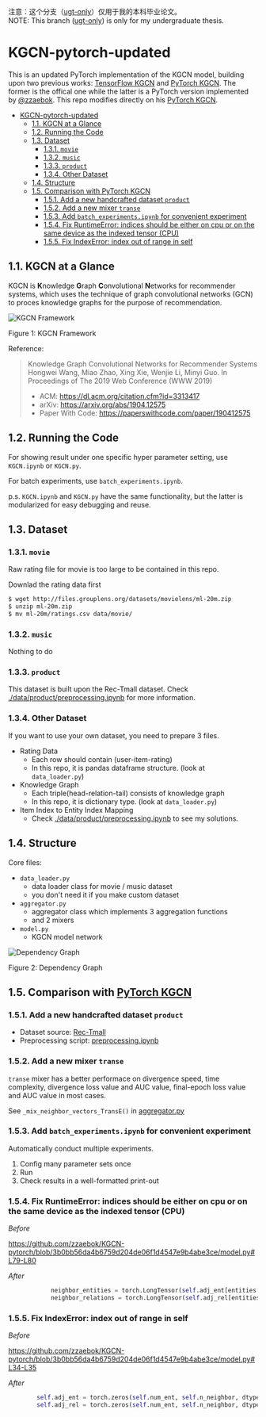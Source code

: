 注意：这个分支（[ugt-only](https://github.com/Ki-Seki/KGCN-pytorch-updated/tree/ugt-only)）仅用于我的本科毕业论文。  
NOTE: This branch ([ugt-only](https://github.com/Ki-Seki/KGCN-pytorch-updated/tree/ugt-only)) is only for my undergraduate thesis.

# KGCN-pytorch-updated

This is an updated PyTorch implementation of the KGCN model, building upon two previous works: [TensorFlow KGCN](https://github.com/hwwang55/KGCN) and [PyTorch KGCN](https://github.com/zzaebok/KGCN-pytorch). The former is the offical one while the latter is a PyTorch version implemented by [@zzaebok](https://github.com/zzaebok). This repo modifies directly on his [PyTorch KGCN](https://github.com/zzaebok/KGCN-pytorch).

- [KGCN-pytorch-updated](#kgcn-pytorch-updated)
  - [1.1. KGCN at a Glance](#11-kgcn-at-a-glance)
  - [1.2. Running the Code](#12-running-the-code)
  - [1.3. Dataset](#13-dataset)
    - [1.3.1. `movie`](#131-movie)
    - [1.3.2. `music`](#132-music)
    - [1.3.3. `product`](#133-product)
    - [1.3.4. Other Dataset](#134-other-dataset)
  - [1.4. Structure](#14-structure)
  - [1.5. Comparison with PyTorch KGCN](#15-comparison-with-pytorch-kgcn)
    - [1.5.1. Add a new handcrafted dataset `product`](#151-add-a-new-handcrafted-dataset-product)
    - [1.5.2. Add a new mixer `transe`](#152-add-a-new-mixer-transe)
    - [1.5.3. Add `batch_experiments.ipynb` for convenient experiment](#153-add-batch_experimentsipynb-for-convenient-experiment)
    - [1.5.4. Fix RuntimeError: indices should be either on cpu or on the same device as the indexed tensor (CPU)](#154-fix-runtimeerror-indices-should-be-either-on-cpu-or-on-the-same-device-as-the-indexed-tensor-cpu)
    - [1.5.5. Fix IndexError: index out of range in self](#155-fix-indexerror-index-out-of-range-in-self)


## 1.1. KGCN at a Glance

KGCN is **K**nowledge **G**raph **C**onvolutional **N**etworks for recommender systems, which uses the technique of graph convolutional networks (GCN) to proces knowledge graphs for the purpose of recommendation.

![KGCN Framework](./assets/framework.png)

Figure 1: KGCN Framework

Reference:

> Knowledge Graph Convolutional Networks for Recommender Systems
> Hongwei Wang, Miao Zhao, Xing Xie, Wenjie Li, Minyi Guo.
> In Proceedings of The 2019 Web Conference (WWW 2019)
> * ACM: https://dl.acm.org/citation.cfm?id=3313417
> * arXiv: https://arxiv.org/abs/1904.12575
> * Paper With Code: https://paperswithcode.com/paper/190412575

## 1.2. Running the Code

For showing result under one specific hyper parameter setting, use `KGCN.ipynb` or `KGCN.py`.

For batch experiments, use `batch_experiments.ipynb`.

p.s. `KGCN.ipynb` and `KGCN.py` have the same functionality, but the latter is modularized for easy debugging and reuse.

## 1.3. Dataset

### 1.3.1. `movie`

Raw rating file for movie is too large to be contained in this repo.

Downlad the rating data first

```bash
$ wget http://files.grouplens.org/datasets/movielens/ml-20m.zip
$ unzip ml-20m.zip
$ mv ml-20m/ratings.csv data/movie/
```

### 1.3.2. `music`

Nothing to do

### 1.3.3. `product`

This dataset is built upon the Rec-Tmall dataset. Check [./data/product/preprocessing.ipynb](./data/product/preprocessing.ipynb) for more information.

### 1.3.4. Other Dataset

If you want to use your own dataset, you need to prepare 3 files.

- Rating Data
   - Each row should contain (user-item-rating)
   - In this repo, it is pandas dataframe structure. (look at `data_loader.py`)
- Knowledge Graph
   - Each triple(head-relation-tail) consists of knowledge graph
   - In this repo, it is dictionary type. (look at `data_loader.py`)
- Item Index to Entity Index Mapping
   - Check [./data/product/preprocessing.ipynb](./data/product/preprocessing.ipynb) to see my solutions.

## 1.4. Structure

Core files:

- `data_loader.py`
  - data loader class for movie / music dataset
  - you don't need it if you make custom dataset
- `aggregator.py`
  - aggregator class which implements 3 aggregation functions
  - and 2 mixers
- `model.py`
  - KGCN model network

![Dependency Graph](./assets/Dependency%20Graph.svg)

Figure 2: Dependency Graph

## 1.5. Comparison with [PyTorch KGCN](https://github.com/zzaebok/KGCN-pytorch/tree/3b0bb56da4b6759d204de06f1d4547e9b4abe3ce)

### 1.5.1. Add a new handcrafted dataset `product`

* Dataset source: [Rec-Tmall](https://tianchi.aliyun.com/dataset/140281)
* Preprocessing script: [preprocessing.ipynb](data/product/preprocessing.ipynb)

### 1.5.2. Add a new mixer `transe`

`transe` mixer has a better performace on divergence speed, time complexity, divergence loss value and AUC value, final-epoch loss value and AUC value in most cases.

See `_mix_neighbor_vectors_TransE()` in [aggregator.py](./aggregator.py)

### 1.5.3. Add `batch_experiments.ipynb` for convenient experiment

Automatically conduct multiple experiments.

1. Config many parameter sets once
2. Run
3. Check results in a well-formatted print-out

### 1.5.4. Fix RuntimeError: indices should be either on cpu or on the same device as the indexed tensor (CPU)

*Before*

https://github.com/zzaebok/KGCN-pytorch/blob/3b0bb56da4b6759d204de06f1d4547e9b4abe3ce/model.py#L79-L80

*After*

```python
            neighbor_entities = torch.LongTensor(self.adj_ent[entities[h].cpu()]).view((self.batch_size, -1)).to(self.device)
            neighbor_relations = torch.LongTensor(self.adj_rel[entities[h].cpu()]).view((self.batch_size, -1)).to(self.device)
```

### 1.5.5. Fix IndexError: index out of range in self

*Before*

https://github.com/zzaebok/KGCN-pytorch/blob/3b0bb56da4b6759d204de06f1d4547e9b4abe3ce/model.py#L34-L35

*After*

```python
        self.adj_ent = torch.zeros(self.num_ent, self.n_neighbor, dtype=torch.long)
        self.adj_rel = torch.zeros(self.num_ent, self.n_neighbor, dtype=torch.long)
```
